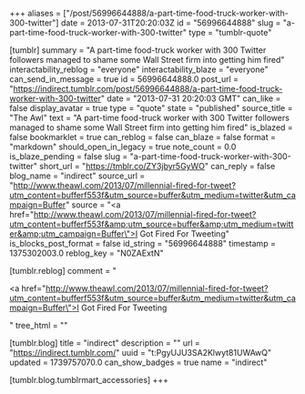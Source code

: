 +++
aliases = ["/post/56996644888/a-part-time-food-truck-worker-with-300-twitter"]
date = 2013-07-31T20:20:03Z
id = "56996644888"
slug = "a-part-time-food-truck-worker-with-300-twitter"
type = "tumblr-quote"

[tumblr]
summary = "A part-time food-truck worker with 300 Twitter followers managed to shame some Wall Street firm into getting him fired"
interactability_reblog = "everyone"
interactability_blaze = "everyone"
can_send_in_message = true
id = 56996644888.0
post_url = "https://indirect.tumblr.com/post/56996644888/a-part-time-food-truck-worker-with-300-twitter"
date = "2013-07-31 20:20:03 GMT"
can_like = false
display_avatar = true
type = "quote"
state = "published"
source_title = "The Awl"
text = "A part-time food-truck worker with 300 Twitter followers managed to shame some Wall Street firm into getting him fired"
is_blazed = false
bookmarklet = true
can_reblog = false
can_blaze = false
format = "markdown"
should_open_in_legacy = true
note_count = 0.0
is_blaze_pending = false
slug = "a-part-time-food-truck-worker-with-300-twitter"
short_url = "https://tmblr.co/ZY3jbyr5GyWO"
can_reply = false
blog_name = "indirect"
source_url = "http://www.theawl.com/2013/07/millennial-fired-for-tweet?utm_content=bufferf553f&utm_source=buffer&utm_medium=twitter&utm_campaign=Buffer"
source = "<a href=\"http://www.theawl.com/2013/07/millennial-fired-for-tweet?utm_content=bufferf553f&amp;utm_source=buffer&amp;utm_medium=twitter&amp;utm_campaign=Buffer\">I Got Fired For Tweeting</a>"
is_blocks_post_format = false
id_string = "56996644888"
timestamp = 1375302003.0
reblog_key = "N0ZAExtN"

[tumblr.reblog]
comment = "<p><a href=\"http://www.theawl.com/2013/07/millennial-fired-for-tweet?utm_content=bufferf553f&utm_source=buffer&utm_medium=twitter&utm_campaign=Buffer\">I Got Fired For Tweeting</a></p>"
tree_html = ""

[tumblr.blog]
title = "indirect"
description = ""
url = "https://indirect.tumblr.com/"
uuid = "t:PgyUJU3SA2Klwyt81UWAwQ"
updated = 1739757070.0
can_show_badges = true
name = "indirect"

[tumblr.blog.tumblrmart_accessories]
+++
